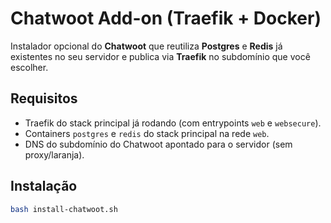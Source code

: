 # Chatwoot Add-on (Traefik + Docker)

Instalador opcional do **Chatwoot** que reutiliza **Postgres** e **Redis** já existentes no seu servidor e publica via **Traefik** no subdomínio que você escolher.

## Requisitos

- Traefik do stack principal já rodando (com entrypoints `web` e `websecure`).
- Containers `postgres` e `redis` do stack principal na rede `web`.
- DNS do subdomínio do Chatwoot apontado para o servidor (sem proxy/laranja).

## Instalação

```bash
bash install-chatwoot.sh
